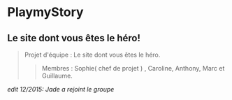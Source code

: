 # PlaymyStory
## Le site dont vous êtes le héro!


>Projet d'équipe : Le site dont vous êtes le héro.
>> Membres : Sophie( chef de projet ) , Caroline, Anthony, Marc et Guillaume.

_edit 12/2015: Jade a rejoint le groupe_
